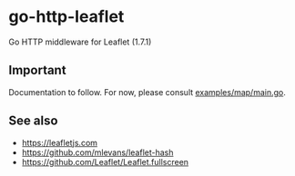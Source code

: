 # go-http-leaflet

Go HTTP middleware for Leaflet (1.7.1)

## Important

Documentation to follow. For now, please consult [examples/map/main.go](examples/map/main.go).

## See also

* https://leafletjs.com
* https://github.com/mlevans/leaflet-hash
* https://github.com/Leaflet/Leaflet.fullscreen